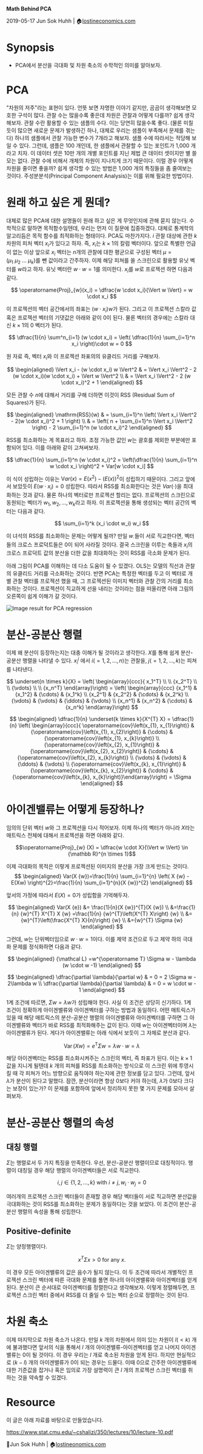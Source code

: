 **Math Behind PCA**

2019-05-17
Jun Sok Huhh | :house:[lostineconomics.com](http://lostineconomics.com)

# Synopsis 

* PCA에서 분산을 극대화 및 차원 축소의 수학적인 의미를 알아보자.  

# PCA 

"차원의 저주"라는 표현이 있다. 언뜻 보면 자명한 이야기 같지만, 곰곰이 생각해보면 모호한 구석이 많다. 관찰 수는 많을수록 좋은데 차원은 관찰과 어떻게 다를까? 쉽게 생각해보자. 관찰 수란 활용할 수 있는 샘플의 수다. 이는 당연히 많을수록 좋다. (물론 미칠 듯이 많으면 새로운 문제가 발생하긴 하나, 대체로 우리는 샘플이 부족해서 문제를 겪는다) 하나의 샘플에서 관찰 가능한 변수가 7개라고 해보자. 샘플 수에 따라서는 적당해 보일 수 있다. 그런데, 샘플은 100 개인데, 한 샘플에서 관찰할 수 있는 포인트가 1,000 개라고 치자. 이 데이터 셋은 10만 개의 개별 포인트를 지닌 제법 큰 데이터 셋이지만 별 쓸모는 없다. 관찰 수에 비해서 개체의 차원이 지나치게 크기 때문이다. 이럴 경우 어떻게 차원을 줄이면 좋을까? 쉽게 생각할 수 있는 방법은 1,000 개의 특징들을 좀 줄여보는 것이다. 주성분분석(Principal Component Analysis)는 이를 위해 필요한 방법이다.

# 원래 하고 싶은 게 뭔데? 

대체로 많은 PCA에 대한 설명들이 원래 하고 싶은 게 무엇인지에 관해 묻지 않는다. 수학적으로 말하면 목적함수일텐데, 우리는 먼저 이 질문에 집중하겠다. 
대체로 통계학의 알고리듬은 목적 함수를 최적화하는 형태이다. PCA도 마찬가지다. $i$ 관찰 대상에 관한 $k$ 차원의 피처 벡터 $x_i$가 있다고 하자. 즉, $x_i$는 $k \times 1$의 칼럼 벡터이다. 앞으로 특별한 언급이 없는 이상 앞으로 $x_i$ 벡터는 $n$개의 관찰에 대한 평균으로 구성된 벡터 $\mu = (\mu_1~\mu_2~\dotsc~\mu_k)$를 뺀 값이라고 간주하자. 이제 해당 피쳐를 쏠 스크린으로 활용할 유닛 벡터를 $w$라고 하자. 유닛 벡터란 $w \cdot w = 1$를 의미한다. $x_i$를 $w$로 프로젝션 하면 다음과 같다.

$$
\operatorname{Proj}_{w}(x_i) = \dfrac{w \cdot x_i}{\Vert w \Vert} = w \cdot x_i
$$

이 프로젝션의 벡터 공간에서의 좌표는 $(w \cdot x_i) w$가 된다. 그리고 이 프로젝션 스칼라 값 혹은 프로젝션 벡터의  기댓값은  아래와 같이 0이 된다. 물론 벡터의 경우에는 스칼라 대신 $k \times 1$의 0 벡터가 된다. 

$$
\dfrac{1}{n} \sum^n_{i=1} (w \cdot x_i) = \left( \dfrac{1}{n} \sum_{i=1}^n x_i \right)\cdot w = 0
$$

원 자료 즉, 벡터 $x_i$와 이 프로젝션 좌표의의 유클리드 거리를 구해보자. 

$$
\begin{aligned}
\Vert x_i - (w \cdot x_i) w \Vert^2 & = \Vert x_i \Vert^2 - 2 (w \cdot x_i)(w \cdot x_i) +  \Vert w \Vert^2 \\
& = \Vert x_i \Vert^2 - 2 (w \cdot x_i)^2 +  1
\end{aligned}
$$

모든 관찰 수 $n$에 대해서 거리를 구해 더하면 이것이 RSS (Residual Sum of Squares)가 된다.  

$$
\begin{aligned}
\mathrm{RSS}(w) & = \sum_{i=1}^n \left( \Vert x_i \Vert^2 - 2(w \cdot x_i)^2 + 1 \right)  \\
& = \left(  n +  \sum_{i=1}^n \Vert x_i \Vert^2 \right) - 2 \sum_{i=1}^n  (w \cdot x_i)^2
\end{aligned}
$$

RSS를 최소화하는 게 목표라고 하자. 조정 가능한 값인 $w$는 괄호를 제외한 부분에만 포함되어 있다. 이를 아래와 같이 고쳐써보자. 

$$
\dfrac{1}{n} \sum_{i=1}^n (w \cdot x_i)^2 = \left(\dfrac{1}{n}  \sum_{i=1}^n w \cdot x_i \right)^2 + Var[w \cdot x_i]
$$

이 식이 성립하는 이유는 ${\mathrm Var}(x) = E(x^2) - (E(x))^2$이 성립하기 때문이다.  그리고 앞에서 보았듯이 $E(w \cdot x_i) = 0$ 성립한다. 따라서 RSS를 최소화한다는 것은 $Var(\cdot)$을 최대화하는 것과 같다. 물론 하나의 벡터로만 프로젝션 할리는 없다. 프로젝션의 스크린으로 동원되는 벡터가 $w_1, w_2, \dotsc, w_k$라고 하자. 이 프로젝션을 통해 생성되는 벡터 공간의 벡터는 다음과 같다. 

$$
\sum_{i=1}^k (x_i \cdot w_i) w_i
$$

이 녀석의 RSS를 최소화하는 문제는 어떻게 될까? 만일 $w_\cdot$들이 서로 직교한다면, 벡터들의 크로스 프로덕트들은 0이 되어 사라질 것이다.  결국 스크린을 이루는 축들과 $x_i$의 크로스 프로덕트 값의 분산을 더한 값을 최대화하는 것이 RSS를 극소화 문제가 된다. 

아래 그림이 PCA를 이해하는 데 다소 도움이 될 수 있겠다. OLS는 모델의 직선과 관찰의 유클리드 거리를 극소화하는 것이다. 반면 PCA는 특정한 벡터를 두고 이 벡터로 개별 관찰 벡터를 프로젝션 했을 때, 그 프로젝션된 이미지 벡터와 관찰 간의 거리를 최소화하는 것이다. 프로젝션이 직교하게 선을 내리는 것이라는 점을 떠올리면 아래 그림의 오른쪽이 쉽게 이해가 갈 것이다. 

![Image result for PCA regression](https://i.stack.imgur.com/83Jog.png)

# 분산-공분산 행렬 

이제 왜 분산이 등장하는지는 대충 이해가 될 것이라고 생각한다.  $X$를 통해 쉽게 분산-공분산 행렬을 나타낼 수 있다. $x_i^j$ 에서 $i (=1,2,\dotsc, n)$는 관찰을, $j(=1,2,\dotsc,k)$는 피쳐를 나타낸다. 

$$ 
\underset{n \times k}{X} = 
 \left( \begin{array}{ccc}{
x_1^T}  \\ \\
{x_2^T} \\ \\
{\vdots} \\ \\
{x_n^T} \end{array}\right) = 
\left( \begin{array}{ccc}
{x_1^1} & {x_1^2} & {\cdots} & {x_1^k} \\ 
{x_2^1} & {x_2^2} & {\cdots} & {x_2^k} \\ 
{\vdots} & {\vdots} & {\ddots} & {\vdots} \\ 
{x_n^1} & {x_n^2} & {\cdots} & {x_n^k} 
\end{array}\right) 
$$

$$
\begin{aligned}
\dfrac{1}{n} \underset{k \times k}{X^{T} X}
= \dfrac{1}{n}  \left( \begin{array}{ccc}{
\operatorname{cov}\left(x_{1}, x_{1}\right)} & {\operatorname{cov}\left(x_{1}, x_{2}\right)} & {\cdots} & {\operatorname{cov}\left(x_{1}, x_{k}\right)} \\ 
{\operatorname{cov}\left(x_{2}, x_{1}\right)} & {\operatorname{cov}\left(x_{2}, x_{2}\right)} & {\cdots} & {\operatorname{cov}\left(x_{2}, x_{k}\right)} \\ 
{\vdots} & {\vdots} & {\ddots} & {\vdots} \\ 
{\operatorname{cov}\left(x_{k}, x_{1}\right)} & {\operatorname{cov}\left(x_{k}, x_{2}\right)} & {\cdots} & {\operatorname{cov}\left(x_{k}, x_{k}\right)}\end{array}\right) = \Sigma
\end{aligned}
$$

# 아이겐밸류는 어떻게 등장하나? 

임의의 단위 벡터 $w$와 그 프로젝션을 다시 적어보자. 이제 하나의 벡터가 아니라 $X$라는 매트릭스 전체에 대해서 프로젝션을 하면 아래와 같다.

$$\operatorname{Proj}_{w} (X) = \dfrac{w \cdot X}{\Vert w \Vert} \in {\mathbb R}^{n \times 1}$$

이제 극대화의 목적은 이렇게 프로젝션된 이미지의 분산을 가장 크게 만드는 것이다. 
$$
\begin{aligned}
Var(X {w})=\frac{1}{n} \sum_{i=1}^{n} \left( X {w} - E(Xw) \right)^{2}=\frac{1}{n} \sum_{i=1}^{n}(X {w})^{2}
\end{aligned}
$$

앞서의 가정에 따라서 $E(X) = 0$가 성립함을 기억해두자. 

$$
\begin{aligned}
Var(X {e}) &= \frac{1}{n}(X {w})^{T}(X {w}) \\
&=\frac{1}{n} {w}^{T} X^{T} X {w} =\frac{1}{n} {w}^{T}\left(X^{T} X\right) {w} \\
&={w}^{T}\left(\frac{X^{T} X}{n}\right) {w} \\
&={w}^{T} \Sigma {w}
\end{aligned}
$$

그런데, $w$는 단위벡터임으로 $w \cdot w = 1$이다. 이를 제약 조건으로 두고 제약 하의 극대화 문제를 정식화하면 다음과 같다. 

$$
\begin{aligned}
{\mathcal L} =w^{\operatorname T} \Sigma w - \lambda (w \cdot w -1) 
\end{aligned}
$$

$$
\begin{aligned}
\dfrac{\partial \lambda}{\partial w} & = 0 = 2 \Sigma w - 2\lambda w \\
\dfrac{\partial \lambda}{\partial \lambda} & = 0 = w \cdot w - 1
\end{aligned}
$$

1계 조건에 따르면, $\Sigma w = \lambda w$가 성립해야 한다. 사실 이 조건은 상당히 신기하다. 1계 조건이 정확하게 아이겐밸류와 아이겐벡터를 구하는 방법과 동일하다. 어떤 매트릭스가 있을 때 해당 매트릭스의 분산-공분산 행렬의 아이겐밸류와 아이겐벡터를 구하면 그 아이겐밸류와 벡터가 바로 RSS를 최적화해주는 값이 된다. 이때 $w$는 아이겐벡터이며 $\lambda$는 아이겐밸류가 된다.  게다가 아이겐밸류는 아래 식에서 보듯이 그 자체로 분산과 같다. 

$$
\operatorname{Var}(X w) = e^{\mathrm T} \Sigma w =  \lambda w \cdot w = \lambda$$ 

해당 아이겐벡터는 RSS를 최소화시켜주는 스크린의 벡터, 즉 좌표가 된다. 이는 $k \times 1$ 값을 지니게 될텐데 $k$ 개의 피쳐를 RSS를 최소화하는 방식으로 이 스크린 위에 투영시킬 때 각 피쳐가 어느 방향으로 움직여야 하는지에 관한 정보를 담고 있다. 
그런데, 앞서 $\lambda$가 분산이 된다고 말했다. 잠깐, 분산이라면 항상 0보다 커야 하는데, $\lambda$가 0보다 크다는 보장이 있는가? 이 문제를 포함하여 앞에서 정리하지 못한 몇 가지 문제를 모아서 살펴보자. 

# 분산-공분산 행렬의 속성 

## 대칭 행렬
$\Sigma$는 행렬로서 두 가지 특징을 만족한다. 우선, 분산-공분산 행렬이므로 대칭적이다. 행렬이 대칭일 경우 해당 행렬의 아이겐벡터들은 서로 직교한다. 

$$
i, j \in \{ 1, 2, \dotsc, k\}~\text{with}~i \neq  j, w_i \cdot w_j = 0
$$ 

여러개의 프로젝션 스크린 벡터들이 존재할 경우 해당 벡터들이 서로 직교하면 분산값을 극대화하는 것이 RSS를 최소화하는 문제가 동일하다는 것을 보았다. 이 조건이 분산-공분산 행렬의 속성을 통해 성립한다. 

## Positive-definite 

$\Sigma$는 양정행렬이다. 

$$
x^T \Sigma x > 0 ~\text{for any $x$.}
$$

이 경우 모든 아이겐밸류의 값은 음수가 될지 않는다. 이 두 조건에 따라서 개별적인 프로젝션 스크린 벡터에 따른 극대화 문제를 풀면 하나의 아이겐밸류와 아이겐벡터를 얻게 된다. 분산이 큰 순서대로 아이겐벡터를 정렬한다고 생각해보자. 이렇게 정렬해두면, 프로젝션 스크린 벡터 중에서 RSS를 더 줄일 수 있는 벡터 순으로 정렬하는 것이 된다. 

# 차원 축소 

이제 마지막으로 차원 축소가 나온다. 만일 $k$ 개의 차원에서 의미 있는 차원이 $l (< k)$ 개에 불과했다면 앞서의 식을 통해서 $l$ 개의 아이겐밸류-아이겐벡터를 얻고 나머지 아이겐밸류는 0이 될 것이다. 이 경우 우리는 $l$ 개로 축소된 차원을 얻게 된다.
하지만 현실적으로 $(k-l)$ 개의 아이겐밸류가 0이 되는 경우는 드물다. 이때 0으로 간주한 아이겐밸류에 대한 기준값을 잡거나 혹은 임의로 가장 설명력이 큰 $l$ 개의 프로젝션 스크린 벡터를 취하는 것을 약속할 수 있겠다. 

# Resource 

이 글은 아래 자료를 바탕으로 만들었습니다. 

https://www.stat.cmu.edu/~cshalizi/350/lectures/10/lecture-10.pdf


:feet:Jun Sok Huhh | :house:[lostineonomics.com](http://lostineconomics.com)




<!--stackedit_data:
eyJoaXN0b3J5IjpbMTQ5NTIyNTMxLDg2MTE4OTI4MiwxMjgzMD
M5OTM1LC0xOTg0MTg3NzU5XX0=
-->